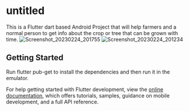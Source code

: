 # untitled

This is a Flutter dart based Android Project that will help farmers and a normal person to get info about the crop or tree that can be grown with time.
![Screenshot_20230224_201755](https://user-images.githubusercontent.com/96331686/221208386-00629e15-63b0-4178-bed2-3b971796d961.png)
![Screenshot_20230224_201234](https://user-images.githubusercontent.com/96331686/221208402-09f2000f-5d98-4f35-b00e-c83e4c2a8f7d.png)


## Getting Started

Run flutter pub-get to install the dependencies and then run it in the emulator.

For help getting started with Flutter development, view the
[online documentation](https://docs.flutter.dev/), which offers tutorials,
samples, guidance on mobile development, and a full API reference.
